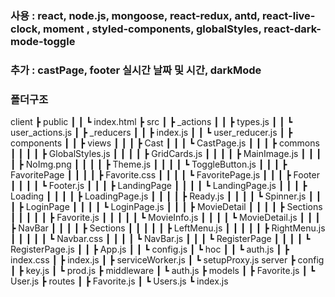 ### 사용 : react, node.js, mongoose, react-redux, antd, react-live-clock, moment , styled-components, globalStyles, react-dark-mode-toggle

### 추가 : castPage, footer 실시간 날짜 및 시간, darkMode

### 폴더구조

client
┣ public
┃ ┃ ┗ index.html
┣ src
┃ ┣ \_actions
┃ ┃ ┣ types.js
┃ ┃ ┗ user_actions.js
┃ ┣ \_reducers
┃ ┃ ┣ index.js
┃ ┃ ┗ user_reducer.js
┃ ┣ components
┃ ┃ ┣ views
┃ ┃ ┃ ┣ Cast
┃ ┃ ┃ ┗ CastPage.js
┃ ┃ ┃ ┣ commons
┃ ┃ ┃ ┃ ┣ GlobalStyles.js
┃ ┃ ┃ ┃ ┣ GridCards.js
┃ ┃ ┃ ┃ ┣ MainImage.js
┃ ┃ ┃ ┃ ┣ NoImg.png
┃ ┃ ┃ ┃ ┣ Theme.js
┃ ┃ ┃ ┃ ┗ ToggleButton.js
┃ ┃ ┃ ┣ FavoritePage
┃ ┃ ┃ ┃ ┣ Favorite.css
┃ ┃ ┃ ┃ ┗ FavoritePage.js
┃ ┃ ┃ ┣ Footer
┃ ┃ ┃ ┃ ┗ Footer.js
┃ ┃ ┃ ┣ LandingPage
┃ ┃ ┃ ┃ ┗ LandingPage.js
┃ ┃ ┃ ┣ Loading
┃ ┃ ┃ ┃ ┣ LoadingPage.js
┃ ┃ ┃ ┃ ┣ Ready.js
┃ ┃ ┃ ┃ ┗ Spinner.js
┃ ┃ ┃ ┣ LoginPage
┃ ┃ ┃ ┃ ┗ LoginPage.js
┃ ┃ ┃ ┣ MovieDetail
┃ ┃ ┃ ┃ ┣ Sections
┃ ┃ ┃ ┃ ┃ ┣ Favorite.js
┃ ┃ ┃ ┃ ┃ ┗ MovieInfo.js
┃ ┃ ┃ ┃ ┗ MovieDetail.js
┃ ┃ ┃ ┣ NavBar
┃ ┃ ┃ ┃ ┣ Sections
┃ ┃ ┃ ┃ ┃ ┣ LeftMenu.js
┃ ┃ ┃ ┃ ┃ ┣ RightMenu.js
┃ ┃ ┃ ┃ ┃ ┗ Navbar.css
┃ ┃ ┃ ┃ ┗ NavBar.js
┃ ┃ ┃ ┗ RegisterPage
┃ ┃ ┃ ┃ ┗ RegisterPage.js
┃ ┃ ┣ App.js
┃ ┃ ┗ config.js
┃ ┗ hoc
┃ ┃ ┗ auth.js
┃ ┣ index.css
┃ ┣ index.js
┃ ┣ serviceWorker.js
┃ ┗ setupProxy.js
server
┣ config
┃ ┣ key.js
┃ ┗ prod.js
┣ middleware
┃ ┗ auth.js
┣ models
┃ ┣ Favorite.js
┃ ┗ User.js
┣ routes
┃ ┣ Favorite.js
┃ ┗ Users.js
┗ index.js
